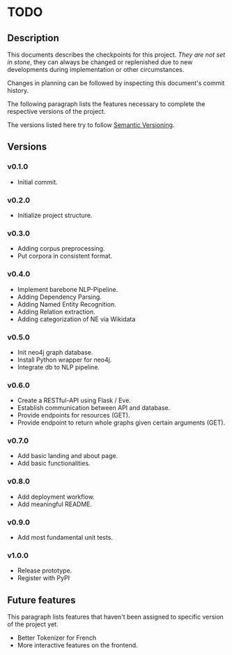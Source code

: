 # TODO

## Description

This documents describes the checkpoints for this project. *They are not set
in stone*, they can always be changed or replenished due to new developments
during implementation or other circumstances.

Changes in planning can be followed by inspecting this document's commit history.

The following paragraph lists the features necessary to complete the
respective versions of the project.

The versions listed here try to follow [Semantic Versioning](http://semver.or). 

## Versions

### v0.1.0

* Initial commit.

### v0.2.0

* Initialize project structure.

### v0.3.0

* Adding corpus preprocessing.
* Put corpora in consistent format.

### v0.4.0

* Implement barebone NLP-Pipeline.
* Adding Dependency Parsing.
* Adding Named Entity Recognition.
* Adding Relation extraction.
* Adding categorization of NE via Wikidata

### v0.5.0

* Init neo4j graph database.
* Install Python wrapper for neo4j.
* Integrate db to NLP pipeline.

### v0.6.0

* Create a RESTful-API using Flask / Eve.
* Establish communication between API and database.
* Provide endpoints for resources (GET).
* Provide endpoint to return whole graphs given certain arguments (GET).

### v0.7.0

* Add basic landing and about page.
* Add basic functionalities.

### v0.8.0

* Add deployment workflow.
* Add meaningful README.

### v0.9.0

* Add most fundamental unit tests.

### v1.0.0

* Release prototype.
* Register with PyPI

## Future features

This paragraph lists features that haven't been assigned to specific version
of the project yet.

* Better Tokenizer for French
* More interactive features on the frontend.
